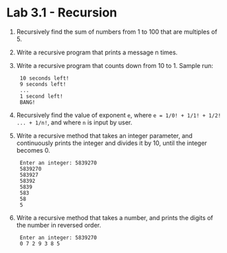 Lab 3.1 - Recursion
===================

1. Recursively find the sum of numbers from 1 to 100 that are multiples of 5.

2. Write a recursive program that prints a message n times.

3. Write a recursive program that counts down from 10 to 1.
   Sample run:

        10 seconds left!
        9 seconds left!
        ...
        1 second left!
        BANG!

4. Recursively find the value of exponent `e`, where
   `e = 1/0! + 1/1! + 1/2! ... + 1/n!`, and where `n` is input by user.

5. Write a recursive method that takes an integer parameter, and continuously
   prints the integer and divides it by 10, until the integer becomes 0.

        Enter an integer: 5839270
        5839270
        583927
        58392
        5839
        583
        58
        5

6. Write a recursive method that takes a number,
   and prints the digits of the number in reversed order.

        Enter an integer: 5839270
        0 7 2 9 3 8 5
